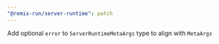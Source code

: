 ```yaml
---
"@remix-run/server-runtime": patch
---
```


Add optional `error` to `ServerRuntimeMetaArgs` type to align with `MetaArgs`
